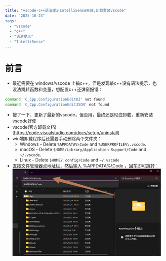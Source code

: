 ```yaml
---
title: "vscode-c++语法提示IntelliSense失效,卸载重装vscode"
date: "2025-10-23"
tags: 
  - "vscode"
  - "c++"
  - "语法提示"
  - "IntelliSense"
---
```

# 前言
- 最近需要在 windows/vscode 上搞c++，但是发现敲c++没有语法提示，也没法跳转函数和变量，想配置c++还弹窗报错：
```sh
command 'C_Cpp.ConfigurationEditUI' not found
command 'C_Cpp.ConfigurationEditJSON' not found
```
- 搜了一下，更新了最新的vscode，但没用，最终还是彻底卸载，重新安装vscode好使
- vscode(官方卸载文档)[https://code.visualstudio.com/docs/setup/uninstall]
- win端卸载程序后还需要手动删除两个文件夹：
  - Windows - Delete `%APPDATA%\Code` and `%USERPROFILE%\.vscode`.
  - macOS - Delete `$HOME/Library/Application Support/Code` and `~/.vscode`.
  - Linux - Delete `$HOME/.config/Code` and `~/.vscode`
- 直接文件管理器点地址栏，然后输入 %APPDATA%\Code ，回车即可跳转：
![alt text](image.png)
